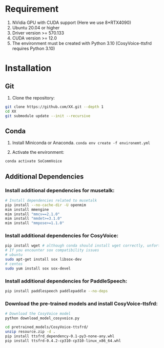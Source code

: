 # Requirement 
1. NVidia GPU with CUDA support (Here we use 8*RTX4090)
2. Ubuntu 20.04 or higher
3. Driver version >= 570.133 
4. CUDA version >= 12.0
5. The environment must be created with Python 3.10 (CosyVoice-ttsfrd requires Python 3.10)

# Installation 
## Git 
1. Clone the repository:
```bash
git clone https://github.com/XX.git --depth 1  
cd XX
git submodule update --init --recursive
```

## Conda
1. Install Miniconda or Anaconda.
`conda env create -f environemt.yml`

2. Activate the environment:
```bash
conda activate SoCommVoice
```

## Additional Dependencies
### Install additional dependencies for musetalk:
```bash
# Install dependencies related to musetalk
pip install --no-cache-dir -U openmim
mim install mmengine 
mim install "mmcv==2.1.0" 
mim install "mmdet>=3.1.0" 
mim install "mmpose>=1.1.0" 
```

### Install additional dependencies for CosyVoice:
```bash
pip install wget # although conda should install wget correctly, unfortunely it didnt.
# If you encounter sox compatibility issues
# ubuntu
sudo apt-get install sox libsox-dev
# centos
sudo yum install sox sox-devel
```

### Install additional dependencies for PaddleSpeech:
```bash
pip install paddlespeech paddlepaddle --no-deps
```

### Download the pre-trained models and install CosyVoice-ttsfrd:
```bash
# Download the CosyVoice model
python download_model_cosyvoice.py

cd pretrained_models/CosyVoice-ttsfrd/
unzip resource.zip -d .
pip install ttsfrd_dependency-0.1-py3-none-any.whl
pip install ttsfrd-0.4.2-cp310-cp310-linux_x86_64.whl
```
